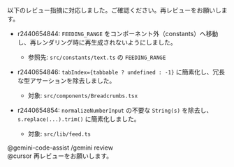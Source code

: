 以下のレビュー指摘に対応しました。ご確認ください。再レビューをお願いします。

- r2440654844: `FEEDING_RANGE` をコンポーネント外（constants）へ移動し、再レンダリング時に再生成されないようにしました。
  - 参照先: `src/constants/text.ts` の `FEEDING_RANGE`

- r2440654846: `tabIndex={tabbable ? undefined : -1}` に簡素化し、冗長な型アサーションを除去しました。
  - 対象: `src/components/Breadcrumbs.tsx`

- r2440654854: `normalizeNumberInput` の不要な `String(s)` を除去し、`s.replace(...).trim()` に簡素化しました。
  - 対象: `src/lib/feed.ts`

@gemini-code-assist /gemini review  
@cursor 再レビューをお願いします。

